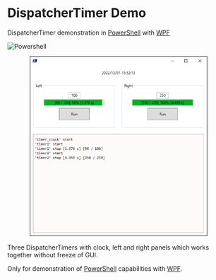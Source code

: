 # DispatcherTimer Demo
DispatcherTimer demonstration in [PowerShell](https://en.wikipedia.org/wiki/PowerShell) with [WPF](https://en.wikipedia.org/wiki/Windows_Presentation_Foundation)

![Powershell](https://img.shields.io/badge/Powershell-blue.svg)

<p align="center">
<img src="img/dt10.png" alt="DispatcherTimer" width="400" border=1/>
</p>

Three DispatcherTimers with clock, left and right panels which works together without freeze of GUI.

Only for demonstration of [PowerShell](https://en.wikipedia.org/wiki/PowerShell) capabilities with [WPF](https://en.wikipedia.org/wiki/Windows_Presentation_Foundation). 
